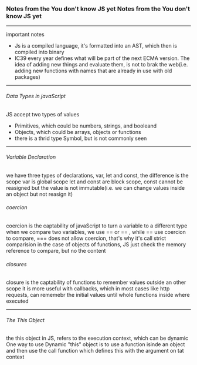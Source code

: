 ### Notes from the You don't know JS yet Notes from the You don't know JS yet

------------


important notes
- Js is a compiled language, it's formatted into an AST, which then is compiled into binary
- IC39 every year defines what will be part of the next ECMA version. The idea of adding new things and evaluate them, is not to brak the web(i.e. adding new functions with names that are already in use with old packages)

------------

###### Data Types in javaScript
JS accept two types of values
- Primitives, which could be numbers, strings, and booleand
- Objects, which could be arrays, objects or functions
- there is a thrid type Symbol, but is not commonly seen

------------

###### Variable Declaration
we have three types of declarations, var, let and const, the difference is the scope 
var is global scope
let and const are block scope,
const cannot be reasigned but the value is not immutable(i.e. we can change values inside an object but not reasign it)
###### coercion
coercion is the captability of javaScript to turn a variable to a different type
when we compare two variables, we use == or == , while == use coercion to compare, === does not allow coercion, that's why it's call strict comparision
in the case of objects of functions, JS just check the memory reference to compare, but no the content
###### closures
closure is the captability of functions to remember values outside an other scope
it is more useful with callbacks, which in most cases like http requests, can rememebr the initial values until whole functions inside where executed


------------

###### The This Object
the this object in JS, refers to the execution context, which can be dynamic
One way to use Dynamic "this" object  is to use a function isinde an object and then use the call function which defines this with the argument on tat context



